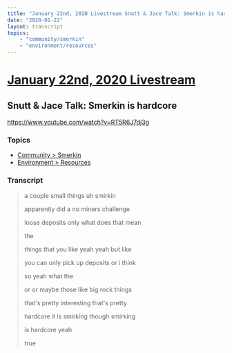 ```yaml
---
title: "January 22nd, 2020 Livestream Snutt & Jace Talk: Smerkin is hardcore"
date: "2020-01-22"
layout: transcript
topics:
    - "community/smerkin"
    - "environment/resources"
---
```

# [January 22nd, 2020 Livestream](../2020-01-22.md)
## Snutt & Jace Talk: Smerkin is hardcore
https://www.youtube.com/watch?v=RT5R6J7dj3g

### Topics
* [Community > Smerkin](../topics/community/smerkin.md)
* [Environment > Resources](../topics/environment/resources.md)

### Transcript

> a couple small things uh smirkin
>
> apparently did a no miners challenge
>
> loose deposits only what does that mean
>
> the
>
> things that you like yeah yeah but like
>
> you can only pick up deposits or i think
>
> so yeah what the
>
> or or maybe those like big rock things
>
> that's pretty interesting that's pretty
>
> hardcore it is smirking though smirking
>
> is hardcore yeah
>
> true
>
